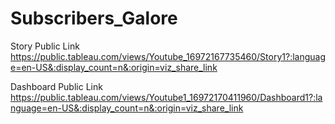 # Subscribers_Galore

Story Public Link https://public.tableau.com/views/Youtube_16972167735460/Story1?:language=en-US&:display_count=n&:origin=viz_share_link

Dashboard Public Link https://public.tableau.com/views/Youtube1_16972170411960/Dashboard1?:language=en-US&:display_count=n&:origin=viz_share_link
